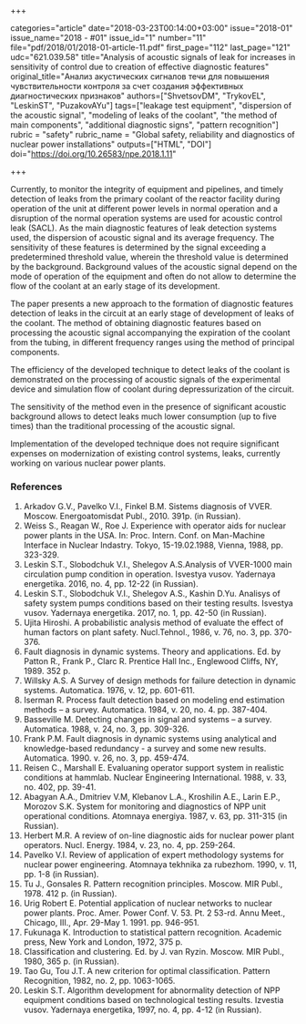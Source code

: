 +++

categories="article"
date="2018-03-23T00:14:00+03:00"
issue="2018-01"
issue_name="2018 - #01"
issue_id="1"
number="11"
file="pdf/2018/01/2018-01-article-11.pdf"
first_page="112"
last_page="121"
udc="621.039.58"
title="Analysis of acoustic signals of leak for increases in sensitivity of control due to creation of effective diagnostic features"
original_title="Анализ акустических сигналов течи для повышения чувствительности контроля за счет создания эффективных диагностических признаков"
authors=["ShvetsovDM", "TrykovEL", "LeskinST", "PuzakovAYu"]
tags=["leakage test equipment", "dispersion of the acoustic signal", "modeling of leaks of the coolant", "the method of main components", "additional diagnostic signs", "pattern recognition"]
rubric = "safety"
rubric_name = "Global safety, reliability and diagnostics of nuclear power installations"
outputs=["HTML", "DOI"]
doi="https://doi.org/10.26583/npe.2018.1.11"

+++

Currently, to monitor the integrity of equipment and pipelines, and timely detection of leaks from the primary coolant of the reactor facility during operation of the unit at different power levels in normal operation and a disruption of the normal operation systems are used for acoustic control leak (SACL). As the main diagnostic features of leak detection systems used, the dispersion of acoustic signal and its average frequency. The sensitivity of these features is determined by the signal exceeding a predetermined threshold value, wherein the threshold value is determined by the background. Background values of the acoustic signal depend on the mode of operation of the equipment and often do not allow to determine the flow of the coolant at an early stage of its development.

The paper presents a new approach to the formation of diagnostic features detection of leaks in the circuit at an early stage of development of leaks of the coolant. The method of obtaining diagnostic features based on processing the acoustic signal accompanying the expiration of the coolant from the tubing, in different frequency ranges using the method of principal components.

The efficiency of the developed technique to detect leaks of the coolant is demonstrated on the processing of acoustic signals of the experimental device and simulation flow of coolant during depressurization of the circuit.

The sensitivity of the method even in the presence of significant acoustic background allows to detect leaks much lower consumption (up to five times) than the traditional processing of the acoustic signal.

Implementation of the developed technique does not require significant expenses on modernization of existing control systems, leaks, currently working on various nuclear power plants.

### References

1. Arkadov G.V., Pavelko V.I., Finkel B.M. Sistems diagnosis of VVER. Moscow. Energoatomisdat Publ., 2010. 391p. (in Russian).
2. Weiss S., Reagan W., Roe J. Experience with operator aids for nuclear power plants in the USA. In: Proc. Intern. Conf. on Man-Machine Interface in Nuclear Indastry. Tokyo, 15-19.02.1988, Vienna, 1988, pp. 323-329.
3. Leskin S.T., Slobodchuk V.I., Shelegov A.S.Analysis of VVER-1000 main circulation pump condition in operation. Isvestya vusov. Yadernaya energetika. 2016, no. 4, pp. 12-22 (in Russian).
4. Leskin S.T., Slobodchuk V.I., Shelegov A.S., Kashin D.Yu. Analisys of safety system pumps conditions based on their testing results. Isvestya vusov. Yadernaya energetika. 2017, no. 1, pp. 42-50 (in Russian).
5. Ujita Hiroshi. A probabilistic analysis method of evaluate the effect of human factors on plant safety. Nucl.Tehnol., 1986, v. 76, no. 3, pp. 370-376.
6. Fault diagnosis in dynamic systems. Theory and applications. Ed. by Patton R., Frank P., Clarc R. Prentice Hall Inc., Englewood Cliffs, NY, 1989. 352 p.
7. Willsky A.S. A Survey of design methods for failure detection in dynamic systems. Automatica. 1976, v. 12, pp. 601-611.
8. Iserman R. Process fault detection based on modeling end estimation methods – a survey. Automatica. 1984, v. 20, no. 4. pp. 387-404.
9. Basseville M. Detecting changes in signal and systems – a survey. Automatica. 1988, v. 24, no. 3, pp. 309-326.
10. Frank P.M. Fault diagnosis in dynamic systems using analytical and knowledge-based redundancy - a survey and some new results. Automatica. 1990. v. 26, no. 3, pp. 459-474.
11. Reisen C., Marshall E. Evaluaning operator support system in realistic conditions at hammlab. Nuclear Engineering International. 1988, v. 33, no. 402, pp. 39-41.
12. Abagyan A.A., Dmitriev V.M, Klebanov L.A., Kroshilin A.E., Larin E.P., Morozov S.K. System for monitoring and diagnostics of NPP unit operational conditions. Atomnaya energiya. 1987, v. 63, pp. 311-315 (in Russian).
13. Herbert M.R. A review of on-line diagnostic aids for nuclear power plant operators. Nucl. Energy. 1984, v. 23, no. 4, pp. 259-264.
14. Pavelko V.I. Review of application of expert methodology systems for nuclear power engineering. Atomnaya tekhnika za rubezhom. 1990, v. 11, pp. 1-8 (in Russian).
15. Tu J., Gonsales R. Pattern recognition principles. Moscow. MIR Publ., 1978. 412 p. (in Russian).
16. Urig Robert E. Potential application of nuclear networks to nuclear power plants. Proc. Amer. Power Conf. V. 53. Pt. 2 53-rd. Annu Meet., Chicago, III., Apr. 29-May 1. 1991. pp. 946-951.
17. Fukunaga K. Introduction to statistical pattern recognition. Academic press, New York and London, 1972, 375 p.
18. Classification and clustering. Ed. by J. van Ryzin. Moscow. MIR Publ., 1980, 365 p. (in Russian).
19. Tao Gu, Tou J.T. A new criterion for optimal classification. Pattern Recognition, 1982, no. 2, pp. 1063-1065.
20. Leskin S.T. Algorithm development for abnormality detection of NPP equipment conditions based on technological testing results. Izvestia vusov. Yadernaya energetika, 1997, no. 4, pp. 4-12 (in Russian).